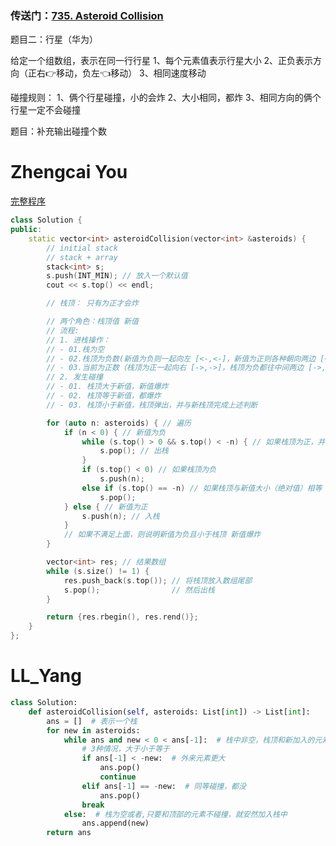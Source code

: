 ### 传送门：[735. Asteroid Collision](https://leetcode.cn/problems/asteroid-collision/)

题目二：行星（华为）

给定一个组数组，表示在同一行行星
1、每个元素值表示行星大小
2、正负表示方向（正右👉移动，负左👈移动）
3、相同速度移动

碰撞规则：
1、俩个行星碰撞，小的会炸
2、大小相同，都炸
3、相同方向的俩个行星一定不会碰撞

题目：补充输出碰撞个数

# Zhengcai You
[完整程序](../../../test/yzc/0601/509.FibonacciNumber.cpp)
```c++
class Solution {
public:
    static vector<int> asteroidCollision(vector<int> &asteroids) {
        // initial stack
        // stack + array
        stack<int> s;
        s.push(INT_MIN); // 放入一个默认值
        cout << s.top() << endl;

        // 栈顶： 只有为正才会炸

        // 两个角色：栈顶值 新值
        // 流程:
        // 1. 进栈操作：
        // - 01.栈为空
        // - 02.栈顶为负数(新值为负则一起向左 [<-,<-]，新值为正则各种朝向两边 [<-,->])
        // - 03.当前为正数（栈顶为正一起向右 [->,->]，栈顶为负都往中间两边 [->,<-]）
        // 2. 发生碰撞
        // - 01. 栈顶大于新值，新值爆炸
        // - 02. 栈顶等于新值，都爆炸
        // - 03. 栈顶小于新值，栈顶弹出，并与新栈顶完成上述判断

        for (auto n: asteroids) { // 遍历
            if (n < 0) { // 新值为负
                while (s.top() > 0 && s.top() < -n) { // 如果栈顶为正，并且小于新值大小（绝对值） 栈顶爆炸，重复操作
                    s.pop(); // 出栈
                }
                if (s.top() < 0) // 如果栈顶为负
                    s.push(n);
                else if (s.top() == -n) // 如果栈顶与新值大小（绝对值）相等
                    s.pop();
            } else { // 新值为正
                s.push(n); // 入栈
            }
            // 如果不满足上面，则说明新值为负且小于栈顶 新值爆炸
        }

        vector<int> res; // 结果数组
        while (s.size() != 1) {
            res.push_back(s.top()); // 将栈顶放入数组尾部
            s.pop();                // 然后出栈
        }

        return {res.rbegin(), res.rend()};
    }
};
```


# LL_Yang
```Python
class Solution:
    def asteroidCollision(self, asteroids: List[int]) -> List[int]:
        ans = []  # 表示一个栈
        for new in asteroids:
            while ans and new < 0 < ans[-1]:  # 栈中非空，栈顶和新加入的元素会发生碰撞
                # 3种情况，大于小于等于
                if ans[-1] < -new:  # 外来元素更大
                    ans.pop()
                    continue
                elif ans[-1] == -new:  # 同等碰撞，都没
                    ans.pop()
                break
            else:  # 栈为空或者,只要和顶部的元素不碰撞，就安然加入栈中
                ans.append(new)
        return ans
```